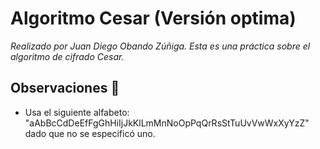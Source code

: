 # Algoritmo Cesar (Versión optima)

_Realizado por Juan Diego Obando Zúñiga._
_Esta es una práctica sobre el algoritmo de cifrado Cesar._


## Observaciones 🚀

* Usa el siguiente alfabeto: "aAbBcCdDeEfFgGhHiIjJkKlLmMnNoOpPqQrRsStTuUvVwWxXyYzZ" dado que no se especificó uno.
